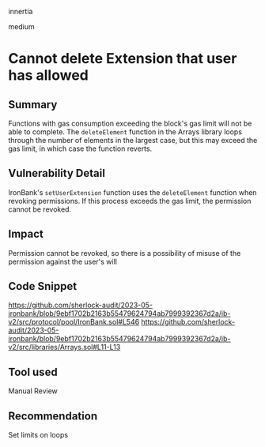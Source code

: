 innertia

medium

# Cannot delete Extension that user has allowed

## Summary
Functions with gas consumption exceeding the block's gas limit will not be able to complete.
The `deleteElement` function in the Arrays library loops through the number of elements in the largest case, but this may exceed the gas limit, in which case the function reverts.
## Vulnerability Detail
IronBank's `setUserExtension` function uses the `deleteElement` function when revoking permissions. If this process exceeds the gas limit, the permission cannot be revoked.
## Impact
Permission cannot be revoked, so there is a possibility of misuse of the permission against the user's will
## Code Snippet
https://github.com/sherlock-audit/2023-05-ironbank/blob/9ebf1702b2163b55479624794ab7999392367d2a/ib-v2/src/protocol/pool/IronBank.sol#L546
https://github.com/sherlock-audit/2023-05-ironbank/blob/9ebf1702b2163b55479624794ab7999392367d2a/ib-v2/src/libraries/Arrays.sol#L11-L13
## Tool used

Manual Review

## Recommendation
Set limits on loops
